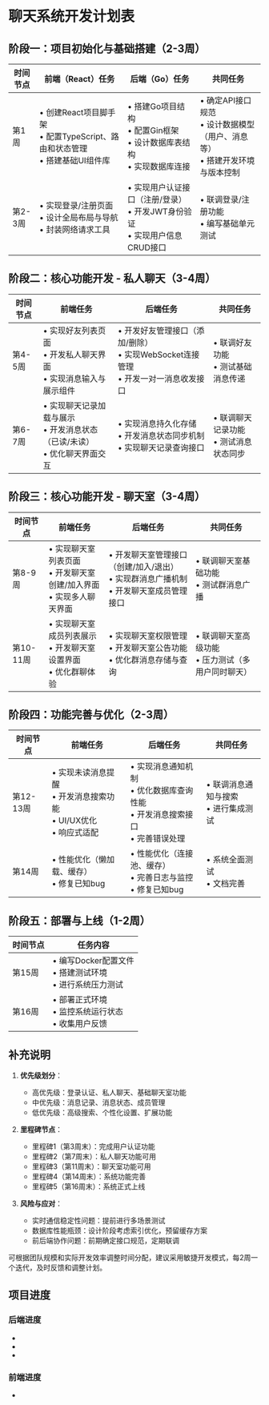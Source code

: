 # 聊天系统开发计划表

## 阶段一：项目初始化与基础搭建（2-3周）

| 时间节点 | 前端（React）任务 | 后端（Go）任务 | 共同任务 |
|---------|------------------|---------------|---------|
| 第1周 | • 创建React项目脚手架<br>• 配置TypeScript、路由和状态管理<br>• 搭建基础UI组件库 | • 搭建Go项目结构<br>• 配置Gin框架<br>• 设计数据库表结构<br>• 实现数据库连接 | • 确定API接口规范<br>• 设计数据模型（用户、消息等）<br>• 搭建开发环境与版本控制 |
| 第2-3周 | • 实现登录/注册页面<br>• 设计全局布局与导航<br>• 封装网络请求工具 | • 实现用户认证接口（注册/登录）<br>• 开发JWT身份验证<br>• 实现用户信息CRUD接口 | • 联调登录/注册功能<br>• 编写基础单元测试 |

## 阶段二：核心功能开发 - 私人聊天（3-4周）

| 时间节点 | 前端任务 | 后端任务 | 共同任务 |
|---------|---------|---------|---------|
| 第4-5周 | • 实现好友列表页面<br>• 开发私人聊天界面<br>• 实现消息输入与展示组件 | • 开发好友管理接口（添加/删除）<br>• 实现WebSocket连接管理<br>• 开发一对一消息收发接口 | • 联调好友功能<br>• 测试基础消息传递 |
| 第6-7周 | • 实现聊天记录加载与展示<br>• 开发消息状态（已读/未读）<br>• 优化聊天界面交互 | • 实现消息持久化存储<br>• 开发消息状态同步机制<br>• 实现聊天记录查询接口 | • 联调聊天记录功能<br>• 测试消息状态同步 |

## 阶段三：核心功能开发 - 聊天室（3-4周）

| 时间节点 | 前端任务 | 后端任务 | 共同任务 |
|---------|---------|---------|---------|
| 第8-9周 | • 实现聊天室列表页面<br>• 开发聊天室创建/加入界面<br>• 实现多人聊天界面 | • 开发聊天室管理接口（创建/加入/退出）<br>• 实现群消息广播机制<br>• 开发聊天室成员管理接口 | • 联调聊天室基础功能<br>• 测试群消息广播 |
| 第10-11周 | • 实现聊天室成员列表展示<br>• 开发聊天室设置界面<br>• 优化群聊体验 | • 实现聊天室权限管理<br>• 开发聊天室公告功能<br>• 优化群消息存储与查询 | • 联调聊天室高级功能<br>• 压力测试（多用户同时聊天） |

## 阶段四：功能完善与优化（2-3周）

| 时间节点 | 前端任务 | 后端任务 | 共同任务 |
|---------|---------|---------|---------|
| 第12-13周 | • 实现未读消息提醒<br>• 开发消息搜索功能<br>• UI/UX优化<br>• 响应式适配 | • 实现消息通知机制<br>• 优化数据库查询性能<br>• 开发消息搜索接口<br>• 完善错误处理 | • 联调消息通知与搜索<br>• 进行集成测试 |
| 第14周 | • 性能优化（懒加载、缓存）<br>• 修复已知bug | • 性能优化（连接池、缓存）<br>• 完善日志与监控<br>• 修复已知bug | • 系统全面测试<br>• 文档完善 |

## 阶段五：部署与上线（1-2周）

| 时间节点 | 任务内容 |
|---------|---------|
| 第15周 | • 编写Docker配置文件<br>• 搭建测试环境<br>• 进行系统压力测试 |
| 第16周 | • 部署正式环境<br>• 监控系统运行状态<br>• 收集用户反馈 |

## 补充说明

1. **优先级划分**：
   - 高优先级：登录认证、私人聊天、基础聊天室功能
   - 中优先级：消息记录、消息状态、成员管理
   - 低优先级：高级搜索、个性化设置、扩展功能

2. **里程碑节点**：
   - 里程碑1（第3周末）：完成用户认证功能
   - 里程碑2（第7周末）：私人聊天功能可用
   - 里程碑3（第11周末）：聊天室功能可用
   - 里程碑4（第14周末）：系统功能完善
   - 里程碑5（第16周末）：系统正式上线

3. **风险与应对**：
   - 实时通信稳定性问题：提前进行多场景测试
   - 数据库性能瓶颈：设计阶段考虑索引优化，预留缓存方案
   - 前后端协作问题：前期确定接口规范，定期联调

可根据团队规模和实际开发效率调整时间分配，建议采用敏捷开发模式，每2周一个迭代，及时反馈和调整计划。

## 项目进度

### 后端进度

- [2025.9.3]: ./项目进度/后端/2025.9.3.md

- [2025.9.4]: ./项目进度/后端/2025.9.4.md

- [2025.9.6]: ./项目进度/后端/2025.9.6.md

  

### 前端进度

- [2025.9.8]: ./项目进度/前端/2025.9.8.md

  
